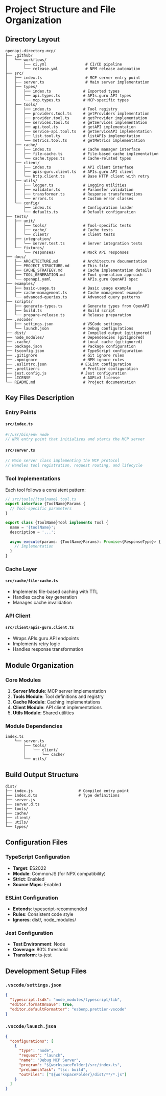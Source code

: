 # Project Structure and File Organization

## Directory Layout

```
openapi-directory-mcp/
├── .github/
│   └── workflows/
│       ├── ci.yml                 # CI/CD pipeline
│       └── release.yml            # NPM release automation
├── src/
│   ├── index.ts                   # MCP server entry point
│   ├── server.ts                  # Main server implementation
│   ├── types/
│   │   ├── index.ts              # Exported types
│   │   ├── api.types.ts          # APIs.guru API types
│   │   └── mcp.types.ts          # MCP-specific types
│   ├── tools/
│   │   ├── index.ts              # Tool registry
│   │   ├── providers.tool.ts     # getProviders implementation
│   │   ├── provider.tool.ts      # getProvider implementation
│   │   ├── services.tool.ts      # getServices implementation
│   │   ├── api.tool.ts           # getAPI implementation
│   │   ├── service-api.tool.ts   # getServiceAPI implementation
│   │   ├── list.tool.ts          # listAPIs implementation
│   │   └── metrics.tool.ts       # getMetrics implementation
│   ├── cache/
│   │   ├── index.ts              # Cache manager interface
│   │   ├── file-cache.ts         # File-based cache implementation
│   │   └── cache.types.ts        # Cache-related types
│   ├── client/
│   │   ├── index.ts              # API client interface
│   │   ├── apis-guru.client.ts   # APIs.guru API client
│   │   └── http.client.ts        # Base HTTP client with retry
│   ├── utils/
│   │   ├── logger.ts             # Logging utilities
│   │   ├── validator.ts          # Parameter validation
│   │   ├── transformer.ts        # Response transformations
│   │   └── errors.ts             # Custom error classes
│   └── config/
│       ├── index.ts              # Configuration loader
│       └── defaults.ts           # Default configuration
├── tests/
│   ├── unit/
│   │   ├── tools/                # Tool-specific tests
│   │   ├── cache/                # Cache tests
│   │   └── client/               # Client tests
│   ├── integration/
│   │   └── server.test.ts        # Server integration tests
│   └── fixtures/
│       └── responses/            # Mock API responses
├── docs/
│   ├── ARCHITECTURE.md           # Architecture documentation
│   ├── PROJECT_STRUCTURE.md      # This file
│   ├── CACHE_STRATEGY.md         # Cache implementation details
│   ├── TOOL_GENERATION.md        # Tool generation approach
│   └── openapi.yaml              # APIs.guru OpenAPI spec
├── examples/
│   ├── basic-usage.ts            # Basic usage example
│   ├── cache-management.ts       # Cache management example
│   └── advanced-queries.ts       # Advanced query patterns
├── scripts/
│   ├── generate-types.ts         # Generate types from OpenAPI
│   ├── build.ts                  # Build script
│   └── prepare-release.ts        # Release preparation
├── .vscode/
│   ├── settings.json             # VSCode settings
│   └── launch.json               # Debug configurations
├── dist/                         # Compiled output (gitignored)
├── node_modules/                 # Dependencies (gitignored)
├── .cache/                       # Local cache (gitignored)
├── package.json                  # Package configuration
├── tsconfig.json                 # TypeScript configuration
├── .gitignore                    # Git ignore rules
├── .npmignore                    # NPM ignore rules
├── .eslintrc.json               # ESLint configuration
├── .prettierrc                   # Prettier configuration
├── jest.config.js               # Jest configuration
├── LICENSE                       # AGPLv3 license
└── README.md                     # Project documentation
```

## Key Files Description

### Entry Points

#### `src/index.ts`
```typescript
#!/usr/bin/env node
// NPX entry point that initializes and starts the MCP server
```

#### `src/server.ts`
```typescript
// Main server class implementing the MCP protocol
// Handles tool registration, request routing, and lifecycle
```

### Tool Implementations

Each tool follows a consistent pattern:
```typescript
// src/tools/{toolname}.tool.ts
export interface {ToolName}Params {
  // Tool-specific parameters
}

export class {ToolName}Tool implements Tool {
  name = '{toolName}';
  description = '...';
  
  async execute(params: {ToolName}Params): Promise<{ResponseType}> {
    // Implementation
  }
}
```

### Cache Layer

#### `src/cache/file-cache.ts`
- Implements file-based caching with TTL
- Handles cache key generation
- Manages cache invalidation

### API Client

#### `src/client/apis-guru.client.ts`
- Wraps APIs.guru API endpoints
- Implements retry logic
- Handles response transformation

## Module Organization

### Core Modules
1. **Server Module**: MCP server implementation
2. **Tools Module**: Tool definitions and registry
3. **Cache Module**: Caching implementations
4. **Client Module**: API client implementations
5. **Utils Module**: Shared utilities

### Module Dependencies
```
index.ts
    └── server.ts
        ├── tools/
        │   └── client/
        │       └── cache/
        └── utils/
```

## Build Output Structure

```
dist/
├── index.js                    # Compiled entry point
├── index.d.ts                  # Type definitions
├── server.js
├── server.d.ts
├── tools/
├── cache/
├── client/
├── utils/
└── types/
```

## Configuration Files

### TypeScript Configuration
- **Target**: ES2022
- **Module**: CommonJS (for NPX compatibility)
- **Strict**: Enabled
- **Source Maps**: Enabled

### ESLint Configuration
- **Extends**: typescript-recommended
- **Rules**: Consistent code style
- **Ignores**: dist/, node_modules/

### Jest Configuration
- **Test Environment**: Node
- **Coverage**: 80% threshold
- **Transform**: ts-jest

## Development Setup Files

### `.vscode/settings.json`
```json
{
  "typescript.tsdk": "node_modules/typescript/lib",
  "editor.formatOnSave": true,
  "editor.defaultFormatter": "esbenp.prettier-vscode"
}
```

### `.vscode/launch.json`
```json
{
  "configurations": [
    {
      "type": "node",
      "request": "launch",
      "name": "Debug MCP Server",
      "program": "${workspaceFolder}/src/index.ts",
      "preLaunchTask": "tsc: build",
      "outFiles": ["${workspaceFolder}/dist/**/*.js"]
    }
  ]
}
```